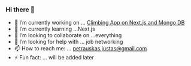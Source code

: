 ### Hi there 👋


- 🔭 I’m currently working on ... [Climbing App on Next.js and Mongo DB](https://github.com/justaspetrauskas/climbing-app) 
- 🌱 I’m currently learning ...Next.js
- 👯 I’m looking to collaborate on ...everything
- 🤔 I’m looking for help with ... job networking
- 📫 How to reach me: ... petrauskas.justas@gmail.com
- ⚡ Fun fact: ... will be added later

